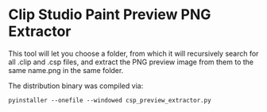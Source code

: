 # Clip Studio Paint Preview PNG Extractor

This tool will let you choose a folder, from which it will recursively search for all .clip and .csp files, and extract the PNG preview image from them to the same name.png in the same folder.

The distribution binary was compiled via:
```
pyinstaller --onefile --windowed csp_preview_extractor.py 
```